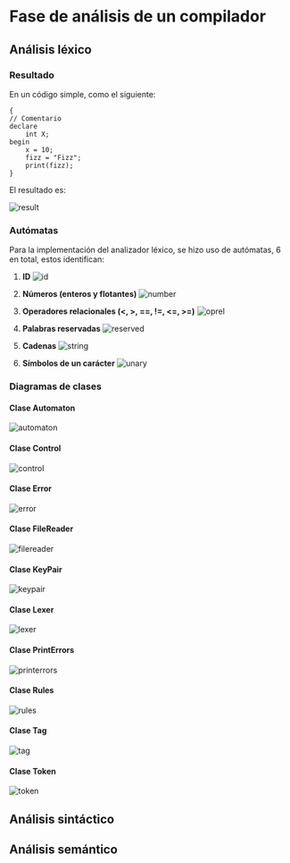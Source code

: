 # Fase de análisis de un compilador

## Análisis léxico

### Resultado

En un código simple, como el siguiente:

```
{
// Comentario
declare
    int X;
begin
    x = 10;
    fizz = "Fizz";
	print(fizz);
}
```

El resultado es:

![result](assets/lexer/result.png)


### Autómatas

Para la implementación del analizador léxico, se hizo uso de autómatas, 6 en total, estos identifican:

1. **ID**
![id](assets/lexer/id.png)

2. **Números (enteros y flotantes)**
![number](assets/lexer/number.png)

3. **Operadores relacionales (<, >, ==, !=, <=, >=)**
![oprel](assets/lexer/oprel.png)

4. **Palabras reservadas**
![reserved](assets/lexer/reserved.png)

5. **Cadenas**
![string](assets/lexer/string.png)

6. **Símbolos de un carácter**
![unary](assets/lexer/unary.png)

### Diagramas de clases

#### Clase Automaton 

![automaton](assets/lexer/uml/Automaton.png)


#### Clase Control 

![control](assets/lexer/uml/Control.png)


#### Clase Error 

![error](assets/lexer/uml/Error.png)


#### Clase FileReader 

![filereader](assets/lexer/uml/FileReader.png)


#### Clase KeyPair 

![keypair](assets/lexer/uml/KeyPair.png)


#### Clase Lexer 

![lexer](assets/lexer/uml/Lexer.png)


#### Clase PrintErrors 

![printerrors](assets/lexer/uml/PrintErrors.png)


#### Clase Rules 

![rules](assets/lexer/uml/Rules.png)


#### Clase Tag 

![tag](assets/lexer/uml/Tag.png)


#### Clase Token 

![token](assets/lexer/uml/Token.png)


## Análisis sintáctico

## Análisis semántico